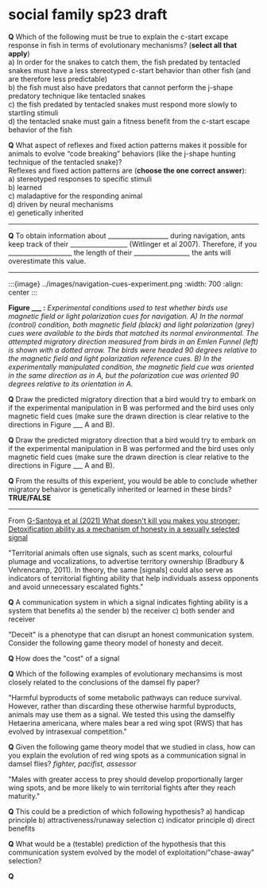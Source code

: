 
# social family sp23 draft 

**Q** Which of the following must be true to explain the c-start excape response in fish in terms of evolutionary mechanisms? (**select all that apply**)  
a) In order for the snakes to catch them, the fish predated by tentacled snakes must have a less stereotyped c-start behavior than other fish (and are therefore less predictable)  
b) the fish must also have predators that cannot perform the j-shape predatory technique like tentacled snakes  
c) the fish predated by tentacled snakes must respond more slowly to startling stimuli  
d) the tentacled snake must gain a fitness benefit from the c-start escape behavior of the fish  

**Q** What aspect of reflexes and fixed action patterns makes it possible for animals to evolve “code breaking” behaviors (like the j-shape hunting technique of the tentacled snake)?  
Reflexes and fixed action patterns are (**choose the one correct answer**):  
a) stereotyped responses to specific stimuli  
b) learned  
c) maladaptive for the responding animal  
d) driven by neural mechanisms   
e) genetically inherited  
 
---

**Q** To obtain information about ___________________ during navigation, ants keep track of their
__________________ (Witlinger et al 2007). Therefore, if you ____________________ the length of their
_________________, the ants will overestimate this value.

--- 

:::{image} ../images/navigation-cues-experiment.png
:width: 700
:align: center
:::

**Figure ___ :** *Experimental conditions used to test whether birds use magnetic field or light polarization cues for navigation. A) In the normal (control) condition, both magnetic field (black) and light polarization (grey) cues were available to the birds that matched its normal environmental. The attempted migratory direction measured from birds in an Emlen Funnel (left) is shown with a dotted arrow. The birds were headed 90 degrees relative to the magnetic field and light polarization reference cues. B) In the experimentally manipulated condition, the magnetic field cue was oriented in the same direction as in A, but the polarization cue was oriented 90 degrees relative to its orientation in A.*

**Q** Draw the predicted migratory direction that a bird would try to embark on if the experimental manipulation in B was performed and the bird uses only magnetic field cues (make sure the drawn direction is clear relative to the directions in Figure ___ A and B).

**Q** Draw the predicted migratory direction that a bird would try to embark on if the experimental manipulation in B was performed and the bird uses only magnetic field cues (make sure the drawn direction is clear relative to the directions in Figure ___ A and B).


**Q** From the results of this experient, you would be able to conclude whether migratory behaivor is genetically inherited or learned in these birds?  
**TRUE/FALSE** 



---

From [G-Santoya et al (2021) What doesn't kill you makes you stronger: Detoxification ability as a mechanism of honesty in a sexually selected signal](https://besjournals.onlinelibrary.wiley.com/doi/full/10.1111/1365-2435.13798)

"Territorial animals often use signals, such as scent marks, colourful plumage and vocalizations, to advertise territory ownership (Bradbury & Vehrencamp, 2011). In theory, the same [signals] could also serve as indicators of territorial fighting ability that help individuals assess opponents and avoid unnecessary escalated fights."

**Q** A communication system in which a signal indicates fighting ability is a system that benefits
a) the sender
b) the receiver
c) both sender and receiver

"Deceit" is a phenotype that can disrupt an honest communication system. Consider the following game theory model of honesty and deceit. 

**Q** How does the "cost" of a signal 

**Q** Which of the following examples of evolutionary mechansims is most closely related to the conclusions of the damsel fly paper?

"Harmful byproducts of some metabolic pathways can reduce survival. However, rather than discarding these otherwise harmful byproducts, animals may use them as a signal. We tested this using the damselfly Hetaerina americana, where males bear a red wing spot (RWS) that has evolved by intrasexual competition."

**Q** Given the following game theory model that we studied in class, how can you explain the evolution of red wing spots as a communication signal in damsel flies?
*fighter, pacifist, assessor*

"Males with greater access to prey should develop proportionally larger wing spots, and be more likely to win
territorial fights after they reach maturity."

**Q** This could be a prediction of which following hypothesis?
a) handicap principle
b) attractiveness/runaway selection 
c) indicator principle
d) direct benefits

**Q** What would be a (testable) prediction of the hypothesis that this communication system evolved by the model of exploitation/"chase-away" selection? 

**Q** 

